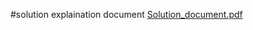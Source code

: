 #solution explaination document
[Solution_document.pdf](https://github.com/user-attachments/files/19236052/Solution_document.pdf)
